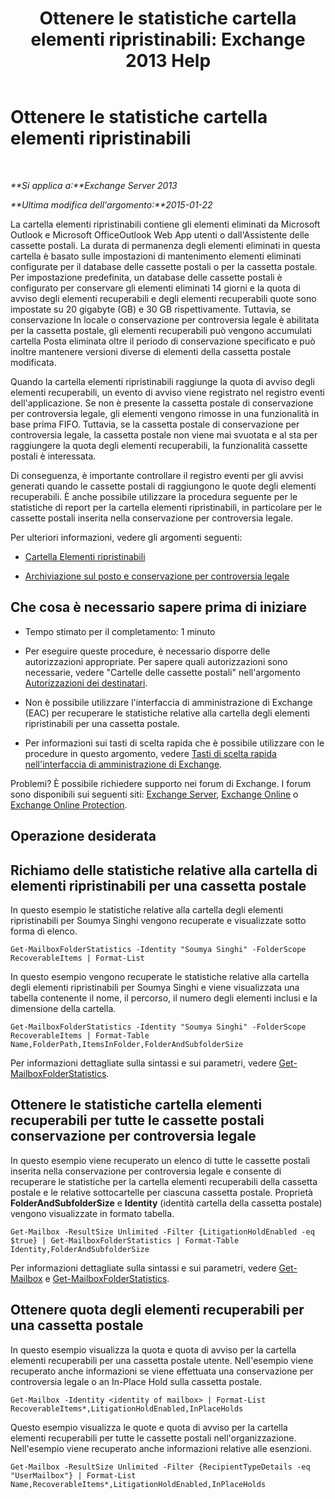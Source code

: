 ﻿---
title: 'Ottenere le statistiche cartella elementi ripristinabili: Exchange 2013 Help'
TOCTitle: Ottenere le statistiche cartella elementi ripristinabili
ms:assetid: dee77958-ee87-4908-85e4-ad053bacd8b0
ms:mtpsurl: https://technet.microsoft.com/it-it/library/Ff714343(v=EXCHG.150)
ms:contentKeyID: 52063104
ms.date: 05/22/2018
mtps_version: v=EXCHG.150
ms.translationtype: MT
---

# Ottenere le statistiche cartella elementi ripristinabili

 

_**Si applica a:**Exchange Server 2013_

_**Ultima modifica dell'argomento:**2015-01-22_

La cartella elementi ripristinabili contiene gli elementi eliminati da Microsoft Outlook e Microsoft OfficeOutlook Web App utenti o dall'Assistente delle cassette postali. La durata di permanenza degli elementi eliminati in questa cartella è basato sulle impostazioni di mantenimento elementi eliminati configurate per il database delle cassette postali o per la cassetta postale. Per impostazione predefinita, un database delle cassette postali è configurato per conservare gli elementi eliminati 14 giorni e la quota di avviso degli elementi recuperabili e degli elementi recuperabili quote sono impostate su 20 gigabyte (GB) e 30 GB rispettivamente. Tuttavia, se conservazione In locale o conservazione per controversia legale è abilitata per la cassetta postale, gli elementi recuperabili può vengono accumulati cartella Posta eliminata oltre il periodo di conservazione specificato e può inoltre mantenere versioni diverse di elementi della cassetta postale modificata.

Quando la cartella elementi ripristinabili raggiunge la quota di avviso degli elementi recuperabili, un evento di avviso viene registrato nel registro eventi dell'applicazione. Se non è presente la cassetta postale di conservazione per controversia legale, gli elementi vengono rimosse in una funzionalità in base prima FIFO. Tuttavia, se la cassetta postale di conservazione per controversia legale, la cassetta postale non viene mai svuotata e al sta per raggiungere la quota degli elementi recuperabili, la funzionalità cassette postali è interessata.

Di conseguenza, è importante controllare il registro eventi per gli avvisi generati quando le cassette postali di raggiungono le quote degli elementi recuperabili. È anche possibile utilizzare la procedura seguente per le statistiche di report per la cartella elementi ripristinabili, in particolare per le cassette postali inserita nella conservazione per controversia legale.

Per ulteriori informazioni, vedere gli argomenti seguenti:

  - [Cartella Elementi ripristinabili](recoverable-items-folder-exchange-2013-help.md)

  - [Archiviazione sul posto e conservazione per controversia legale](in-place-hold-and-litigation-hold-exchange-2013-help.md)

## Che cosa è necessario sapere prima di iniziare

  - Tempo stimato per il completamento: 1 minuto

  - Per eseguire queste procedure, è necessario disporre delle autorizzazioni appropriate. Per sapere quali autorizzazioni sono necessarie, vedere "Cartelle delle cassette postali" nell'argomento [Autorizzazioni dei destinatari](recipients-permissions-exchange-2013-help.md).

  - Non è possibile utilizzare l'interfaccia di amministrazione di Exchange (EAC) per recuperare le statistiche relative alla cartella degli elementi ripristinabili per una cassetta postale.

  - Per informazioni sui tasti di scelta rapida che è possibile utilizzare con le procedure in questo argomento, vedere [Tasti di scelta rapida nell'interfaccia di amministrazione di Exchange](keyboard-shortcuts-in-the-exchange-admin-center-exchange-online-protection-help.md).

Problemi? È possibile richiedere supporto nei forum di Exchange. I forum sono disponibili sui seguenti siti: [Exchange Server](https://go.microsoft.com/fwlink/p/?linkid=60612), [Exchange Online](https://go.microsoft.com/fwlink/p/?linkid=267542) o [Exchange Online Protection](https://go.microsoft.com/fwlink/p/?linkid=285351).

## Operazione desiderata

## Richiamo delle statistiche relative alla cartella di elementi ripristinabili per una cassetta postale

In questo esempio le statistiche relative alla cartella degli elementi ripristinabili per Soumya Singhi vengono recuperate e visualizzate sotto forma di elenco.

    Get-MailboxFolderStatistics -Identity "Soumya Singhi" -FolderScope RecoverableItems | Format-List

In questo esempio vengono recuperate le statistiche relative alla cartella degli elementi ripristinabili per Soumya Singhi e viene visualizzata una tabella contenente il nome, il percorso, il numero degli elementi inclusi e la dimensione della cartella.

    Get-MailboxFolderStatistics -Identity "Soumya Singhi" -FolderScope RecoverableItems | Format-Table Name,FolderPath,ItemsInFolder,FolderAndSubfolderSize

Per informazioni dettagliate sulla sintassi e sui parametri, vedere [Get-MailboxFolderStatistics](https://technet.microsoft.com/it-it/library/aa996762\(v=exchg.150\)).

## Ottenere le statistiche cartella elementi recuperabili per tutte le cassette postali conservazione per controversia legale

In questo esempio viene recuperato un elenco di tutte le cassette postali inserita nella conservazione per controversia legale e consente di recuperare le statistiche per la cartella elementi recuperabili della cassetta postale e le relative sottocartelle per ciascuna cassetta postale. Proprietà **FolderAndSubfolderSize** e **Identity** (identità cartella della cassetta postale) vengono visualizzate in formato tabella.

    Get-Mailbox -ResultSize Unlimited -Filter {LitigationHoldEnabled -eq $true} | Get-MailboxFolderStatistics | Format-Table Identity,FolderAndSubfolderSize

Per informazioni dettagliate sulla sintassi e sui parametri, vedere [Get-Mailbox](https://technet.microsoft.com/it-it/library/bb123685\(v=exchg.150\)) e [Get-MailboxFolderStatistics](https://technet.microsoft.com/it-it/library/aa996762\(v=exchg.150\)).

## Ottenere quota degli elementi recuperabili per una cassetta postale

In questo esempio visualizza la quota e quota di avviso per la cartella elementi recuperabili per una cassetta postale utente. Nell'esempio viene recuperato anche informazioni se viene effettuata una conservazione per controversia legale o an In-Place Hold sulla cassetta postale.

    Get-Mailbox -Identity <identity of mailbox> | Format-List RecoverableItems*,LitigationHoldEnabled,InPlaceHolds

Questo esempio visualizza le quote e quota di avviso per la cartella elementi recuperabili per tutte le cassette postali nell'organizzazione. Nell'esempio viene recuperato anche informazioni relative alle esenzioni.

    Get-Mailbox -ResultSize Unlimited -Filter {RecipientTypeDetails -eq "UserMailbox"} | Format-List Name,RecoverableItems*,LitigationHoldEnabled,InPlaceHolds


